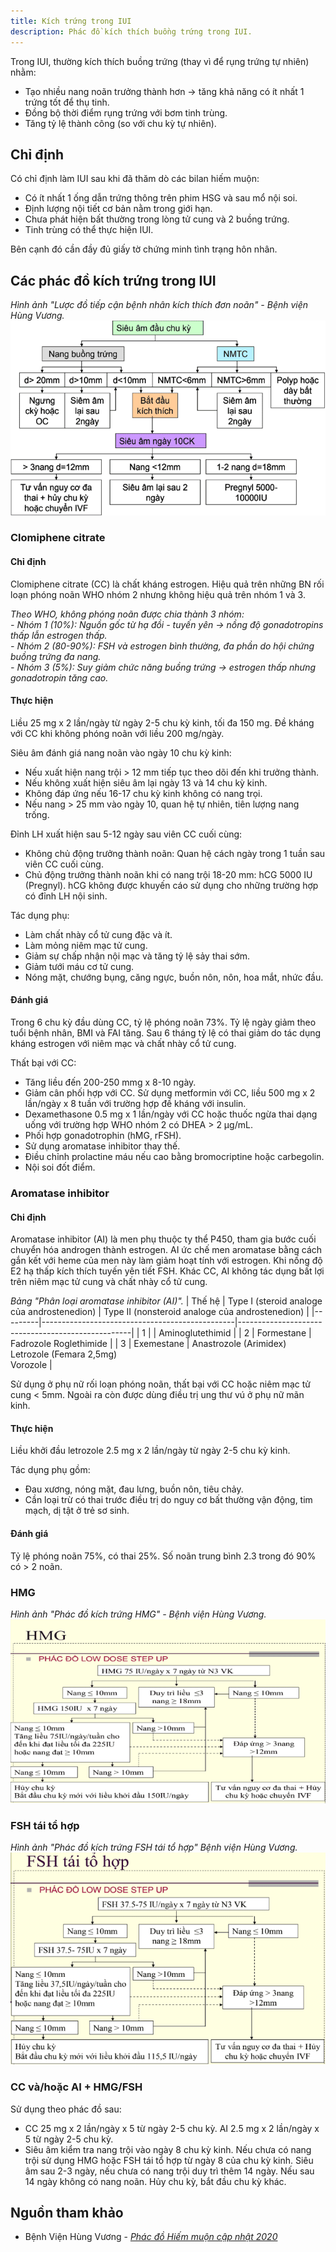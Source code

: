 ```yaml
---
title: Kích trứng trong IUI
description: Phác đồ kích thích buồng trứng trong IUI.
---
```


Trong IUI, thường kích thích buồng trứng (thay vì để rụng trứng tự nhiên) nhằm:

- Tạo nhiều nang noãn trưởng thành hơn → tăng khả năng có ít nhất 1 trứng tốt để thụ tinh.
- Đồng bộ thời điểm rụng trứng với bơm tinh trùng.
- Tăng tỷ lệ thành công (so với chu kỳ tự nhiên).

## Chỉ định

Có chỉ định làm IUI sau khi đã thăm dò các bilan hiếm muộn:

- Có ít nhất 1 ống dẫn trứng thông trên phim HSG và sau mổ nội soi.
- Định lượng nội tiết cơ bản nằm trong giới hạn.
- Chưa phát hiện bất thường trong lòng tử cung và 2 buồng trứng.
- Tinh trùng có thể thực hiện IUI.

Bên cạnh đó cần đầy đủ giấy tờ chứng minh tình trạng hôn nhân.

## Các phác đồ kích trứng trong IUI

_Hình ảnh "Lược đồ tiếp cận bệnh nhân kích thích đơn noãn" - Bệnh viện Hùng Vương._
![Lược đồ tiếp cận bệnh nhân kích thích đơn noãn](./_images/iui-kich-trung/horem-luoc-do-tiep-can-kich-trung-don-noan.png)

### Clomiphene citrate

#### Chỉ định

Clomiphene citrate (CC) là chất kháng estrogen. Hiệu quả trên những BN rối loạn phóng noãn WHO nhóm 2 nhưng không hiệu quả trên nhóm 1 và 3.

_Theo WHO, không phóng noãn được chia thành 3 nhóm:<br>- Nhóm 1 (10%): Nguồn gốc từ hạ đồi - tuyến yên → nồng độ gonadotropins thấp lẫn estrogen thấp.<br>- Nhóm 2 (80-90%): FSH và estrogen bình thường, đa phần do hội chứng buồng trứng đa nang.<br>- Nhóm 3 (5%): Suy giảm chức năng buồng trứng → estrogen thấp nhưng gonadotropin tăng cao._

#### Thực hiện

Liều 25 mg x 2 lần/ngày từ ngày 2-5 chu kỳ kinh, tối đa 150 mg. Đề kháng với CC khi không phóng noãn với liều 200 mg/ngày.

Siêu âm đánh giá nang noãn vào ngày 10 chu kỳ kinh:
- Nếu xuất hiện nang trội > 12 mm tiếp tục theo dõi đến khi trưởng thành.
- Nếu không xuất hiện siêu âm lại ngày 13 và 14 chu kỳ kinh.
- Không đáp ứng nếu 16-17 chu kỳ kinh không có nang trọi.
- Nếu nang > 25 mm vào ngày 10, quan hệ tự nhiên, tiên lượng nang trống.

Đỉnh LH xuất hiện sau 5-12 ngày sau viên CC cuối cùng:

- Không chủ động trưởng thành noãn: Quan hệ cách ngày trong 1 tuần sau viên CC cuối cùng.
- Chủ động trưởng thành noãn khi có nang trội 18-20 mm: hCG 5000 IU (Pregnyl). hCG không được khuyến cáo sử dụng cho những trường hợp có đỉnh LH nội sinh.

Tác dụng phụ:

- Làm chất nhày cổ tử cung đặc và ít.
- Làm mỏng niêm mạc tử cung.
- Giảm sự chấp nhận nội mạc và tăng tỷ lệ sảy thai sớm.
- Giảm tưới máu cơ tử cung.
- Nóng mặt, chướng bụng, căng ngực, buồn nôn, nôn, hoa mắt, nhức đầu.

#### Đánh giá

Trong 6 chu kỳ đầu dùng CC, tỷ lệ phóng noãn 73%. Tỷ lệ ngày giảm theo tuổi bệnh nhân, BMI và FAI tăng. Sau 6 tháng tỷ lệ có thai giảm do tác dụng kháng estrogen với niêm mạc và chất nhày cổ tử cung.

Thất bại với CC:

- Tăng liều đến 200-250 mmg x 8-10 ngày.
- Giảm cân phối hợp với CC. Sử dụng metformin với CC, liều 500 mg x 2 lần/ngày x 8 tuần với trường hợp đề kháng với insulin.
- Dexamethasone 0.5 mg x 1 lần/ngày với CC hoặc thuốc ngừa thai dạng uống với trường hợp WHO nhóm 2 có DHEA > 2 µg/mL.
- Phối hợp gonadotrophin (hMG, rFSH).
- Sử dụng aromatase inhibitor thay thế.
- Điều chỉnh prolactine máu nếu cao bằng bromocriptine hoặc carbegolin.
- Nội soi đốt điểm.

### Aromatase inhibitor

#### Chi định

Aromatase inhibitor (AI) là men phụ thuộc ty thể P450, tham gia bước cuối chuyển hóa androgen thành estrogen. AI ức chế men aromatase bằng cách gắn kết với heme của men này làm giảm hoạt tính với estrogen. Khi nống độ E2 hạ thấp kích thích tuyến yên tiết FSH. Khác CC, AI không tác dụng bất lợi trên niêm mạc tử cung và chất nhày cổ tử cung.

_Bảng "Phân loại aromatase inhibitor (AI)"._
| Thế hệ | Type I (steroid analoge của androstenedion) | Type II (nonsteroid analoge của androstenedion) |
|---------|------------------------------------------------|---------------------------------------------------|
| 1       |                                               | Aminoglutethimid                                  |
| 2       | Formestane                                     | Fadrozole Roglethimide                            |
| 3       | Exemestane                                     | Anastrozole (Arimidex)<br> Letrozole (Femara 2,5mg)<br> Vorozole |

Sử dụng ở phụ nữ rối loạn phóng noãn, thất bại với CC hoặc niêm mạc tử cung < 5mm. Ngoài ra còn được dùng điều trị ung thư vú ở phụ nữ mãn kinh.

#### Thực hiện

Liều khởi đầu letrozole 2.5 mg x 2 lần/ngày từ ngày 2-5 chu kỳ kinh.

Tác dụng phụ gồm:
- Đau xương, nóng mặt, đau lưng, buồn nôn, tiêu chảy.
- Cần loại trừ có thai trước điều trị do nguy cơ bất thường vận động, tim mạch, dị tật ở trẻ sơ sinh.

#### Đánh giá

Tỷ lệ phóng noãn 75%, có thai 25%. Số noãn trung bình 2.3 trong đó 90% có > 2 noãn.

### HMG

_Hình ảnh "Phác đồ kích trứng HMG" - Bệnh viện Hùng Vương._
![Phác đồ kích trứng HMG](./_images/iui-kich-trung/horem-kich-trung-hmg.png)

### FSH tái tổ hợp

_Hình ảnh "Phác đồ kích trứng FSH tái tổ hợp" Bệnh viện Hùng Vương._
![Phác đồ kích trứng FSH tái tổ hợp](./_images/iui-kich-trung/horem-kich-trung-FSH-tai-to-hop.png)

### CC và/hoặc AI + HMG/FSH

Sử dụng theo phác đồ sau:

- CC 25 mg x 2 lần/ngày x 5 từ ngày 2-5 chu kỳ. AI 2.5 mg x 2 lần/ngày x 5 từ ngày 2-5 chu kỳ.
- Siêu âm kiểm tra nang trội vào ngày 8 chu kỳ kinh. Nếu chưa có nang trội sử dụng HMG hoặc FSH tái tổ hợp từ ngày 8 của chu kỳ kinh. Siêu âm sau 2-3 ngày, nếu chưa có nang trội duy trì thêm 14 ngày. Nếu sau 14 ngày không có nang noãn. Hủy chu kỳ, bắt đầu chu kỳ khác.

## Nguồn tham khảo

- Bệnh Viện Hùng Vương - [_Phác đồ Hiếm muộn cập nhật 2020_](https://bvhungvuong.vn/danh-cho-nhan-vien/phac-do-hiem-muon-cap-nhat-2020)
